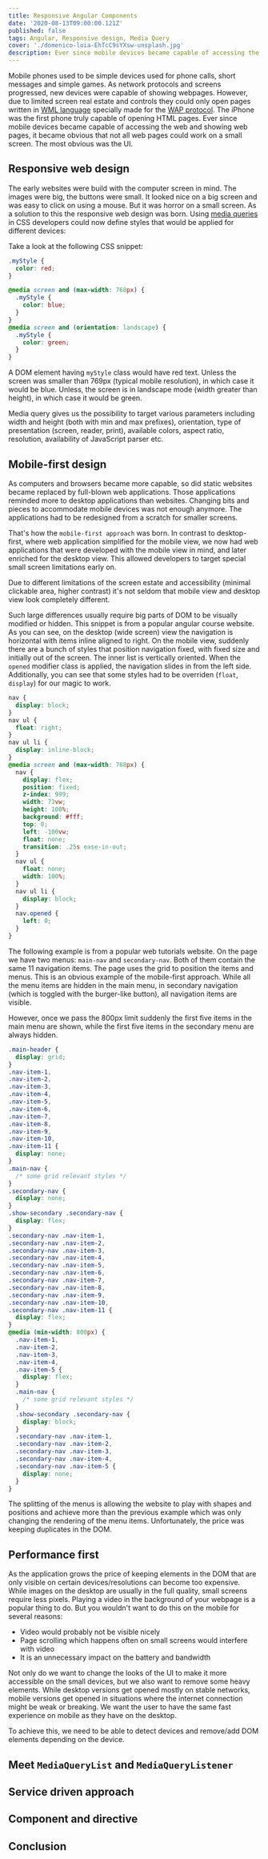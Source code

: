 ```yaml
---
title: Responsive Angular Components
date: '2020-08-13T09:00:00.121Z'
published: false
tags: Angular, Responsive design, Media Query
cover: './domenico-loia-EhTcC9sYXsw-unsplash.jpg'
description: Ever since mobile devices became capable of accessing the web and showing web pages, it became obvious that not all web pages are usable on a small screen. Today most websites implement responsive design, but often at a cost of extra DOM. This post will show you how to solve that last step in Angular.
---
```

Mobile phones used to be simple devices used for phone calls, short messages and simple games. As network protocols and screens progressed, new devices were capable of showing webpages. However, due to limited screen real estate and controls they could only open pages written in [WML language](https://en.wikipedia.org/wiki/Wireless_Markup_Language) specially made for the [WAP protocol](https://en.wikipedia.org/wiki/Wireless_Application_Protocol). The iPhone was the first phone truly capable of opening HTML pages. Ever since mobile devices became capable of accessing the web and showing web pages, it became obvious that not all web pages could work on a small screen. The most obvious was the UI.

## Responsive web design

The early websites were build with the computer screen in mind. The images were big, the buttons were small. It looked nice on a big screen and was easy to click on using a mouse. But it was horror on a small screen. As a solution to this the responsive web design was born. Using [media queries](https://developer.mozilla.org/en-US/docs/Web/CSS/Media_Queries) in CSS developers could now define styles that would be applied for different devices:

Take a look at the following CSS snippet:
```CSS
.myStyle {
  color: red;
}

@media screen and (max-width: 768px) {
  .myStyle {
    color: blue;
  }
}
@media screen and (orientation: landscape) {
  .myStyle {
    color: green;
  }
}
```

A DOM element having `myStyle` class would have red text. Unless the screen was smaller than 769px (typical mobile resolution), in which case it would be blue. Unless, the screen is in landscape mode (width greater than height), in which case it would be green.

Media query gives us the possibility to target various parameters including width and height (both with min and max prefixes), orientation, type of presentation (screen, reader, print), available colors, aspect ratio, resolution, availability of JavaScript parser etc.

## Mobile-first design

As computers and browsers became more capable, so did static websites became replaced by full-blown web applications. Those applications reminded more to desktop applications than websites. Changing bits and pieces to accommodate mobile devices was not enough anymore. The applications had to be redesigned from a scratch for smaller screens. 

That's how the `mobile-first approach` was born. In contrast to desktop-first, where web application simplified for the mobile view, we now had web applications that were developed with the mobile view in mind, and later enriched for the desktop view. This allowed developers to target special small screen limitations early on.

Due to different limitations of the screen estate and accessibility (minimal clickable area, higher contrast) it's not seldom that mobile view and desktop view look completely different.

Such large differences usually require big parts of DOM to be visually modified or hidden. This snippet is from a popular angular course website. As you can see, on the desktop (wide screen) view the navigation is horizontal with items inline aligned to right. On the mobile view, suddenly there are a bunch of styles that position navigation fixed, with fixed size and initially out of the screen. The inner list is vertically oriented. When the `opened` modifier class is applied, the navigation slides in from the left side. Additionally, you can see that some styles had to be overriden (`float`, `display`) for our magic to work.

```CSS
nav {
  display: block;
}
nav ul {
  float: right;
}
nav ul li {
  display: inline-block;
}
@media screen and (max-width: 768px) {
  nav {
    display: flex;
    position: fixed;
    z-index: 999;
    width: 73vw;
    height: 100%;
    background: #fff;
    top: 0;
    left: -100vw;
    float: none;
    transition: .25s ease-in-out;
  }
  nav ul {
    float: none;
    width: 100%;
  }
  nav ul li {
    display: block;
  }
  nav.opened {
    left: 0;
  }
}
```

The following example is from a popular web tutorials website. On the page we have two menus: `main-nav` and `secondary-nav`. Both of them contain the same 11 navigation items. The page uses the grid to position the items and menus. This is an obvious example of the mobile-first approach. While all the menu items are hidden in the main menu, in secondary navigation (which is toggled with the burger-like button), all navigation items are visible.

However, once we pass the 800px limit suddenly the first five items in the main menu are shown, while the first five items in the secondary menu are always hidden.

```CSS
.main-header {
  display: grid;
}
.nav-item-1, 
.nav-item-2, 
.nav-item-3, 
.nav-item-4, 
.nav-item-5, 
.nav-item-6, 
.nav-item-7, 
.nav-item-8, 
.nav-item-9,
.nav-item-10, 
.nav-item-11 {
  display: none;
}
.main-nav {
  /* some grid relevant styles */
}
.secondary-nav {
  display: none;
}
.show-secondary .secondary-nav {
  display: flex;
}
.secondary-nav .nav-item-1, 
.secondary-nav .nav-item-2, 
.secondary-nav .nav-item-3, 
.secondary-nav .nav-item-4, 
.secondary-nav .nav-item-5, 
.secondary-nav .nav-item-6, 
.secondary-nav .nav-item-7, 
.secondary-nav .nav-item-8, 
.secondary-nav .nav-item-9,
.secondary-nav .nav-item-10, 
.secondary-nav .nav-item-11 {
  display: flex;
}
@media (min-width: 800px) {
  .nav-item-1, 
  .nav-item-2, 
  .nav-item-3, 
  .nav-item-4, 
  .nav-item-5 {
    display: flex;
  }
  .main-nav {
    /* some grid relevant styles */
  }
  .show-secondary .secondary-nav {
    display: block;
  }
  .secondary-nav .nav-item-1,
  .secondary-nav .nav-item-2,
  .secondary-nav .nav-item-3,
  .secondary-nav .nav-item-4,
  .secondary-nav .nav-item-5 {
    display: none;
  }
}
```

The splitting of the menus is allowing the website to play with shapes and positions and achieve more than the previous example which was only changing the rendering of the menu items. Unfortunately, the price was keeping duplicates in the DOM.

## Performance first

As the application grows the price of keeping elements in the DOM that are only visible on certain devices/resolutions can become too expensive. While images on the desktop are usually in the full quality, small screens require less pixels. Playing a video in the background of your webpage is a popular thing to do. But you wouldn't want to do this on the mobile for several reasons:
- Video would probably not be visible nicely
- Page scrolling which happens often on small screens would interfere with video
- It is an unnecessary impact on the battery and bandwidth

Not only do we want to change the looks of the UI to make it more accessible on the small devices, but we also want to remove some heavy elements. While desktop versions get opened mostly on stable networks, mobile versions get opened in situations where the internet connection might be weak or breaking. We want the user to have the same fast experience on mobile as they have on the desktop.

To achieve this, we need to be able to detect devices and remove/add DOM elements depending on the device.

## Meet `MediaQueryList` and `MediaQueryListener`

## Service driven approach

## Component and directive

## Conclusion